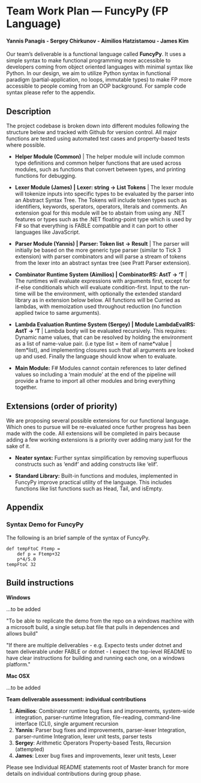 # **Team Work Plan ⁠— FuncyPy (FP Language)**

#### Yannis Panagis - Sergey Chirkunov - Aimilios Hatzistamou - James Kim

Our team’s deliverable is a functional language called **FuncyPy**. It uses a simple syntax to make functional programming more accessible to developers coming from object oriented languages with minimal syntax like Python. In our design, we aim to utilize Python syntax in functional paradigm (partial-application, no loops, immutable types) to make FP more accessible to people coming from an OOP background. For sample code syntax please refer to the appendix. 

## Description

The project codebase is broken down into different modules following the structure below and tracked with Github for version control. All major functions are tested using automated test cases and property-based tests where possible.

- **Helper Module (Common)** | The helper module will include common type definitions and common helper functions that are used across modules, such as functions that convert between types, and printing functions for debugging.
- **Lexer Module (James)** **|** **Lexer: string -> List Tokens** | The lexer module will tokenize inputs into specific types to be evaluated by the parser into an Abstract Syntax Tree. The Tokens will include token types such as identifiers, keywords, sperators, operators, literals and comments. An extension goal for this module will be to abstain from using any .NET features or types such as the .NET floating-point type which is used by F# so that everything is FABLE compatible and it can port to other languages like JavaScript.
- **Parser Module (Yannis) |** **Parser: Token list** **-> Result** | The parser will initially be based on the more generic type parser (similar to Tick 3 extension) with parser combinators and will parse a stream of tokens from the lexer into an abstract syntax tree (see Pratt Parser extension).
- **Combinator Runtime System (Aimilios) |** **CombinatorRS: AstT -> ‘T** | The runtimes will evaluate expressions with arguments first, except for if-else conditionals which will evaluate condition-first. Input to the run-time will be the environment, with optionally the extended standard library as in extension below below. All functions will be Curried as lambdas, with memoization used throughout reduction (no function applied twice to same arguments).

- **Lambda Evaluation Runtime System (Sergey) |** **Module LambdaEvalRS: AstT -> ‘T** | Lambda body will be evaluated recursively. This requires: Dynamic name values, that can be resolved by holding the environment as a list of name-value pair. (i.e type list = item of name\*value | item\*list), and implementing closures such that all arguments are looked up and used. Finally the language should know when to evaluate. 

- **Main Module:** F# Modules cannot contain references to later defined values so including a ‘main module’ at the end of the pipeline will provide a frame to import all other modules and bring everything together.

## Extensions (order of priority)

We are proposing several possible extensions for our functional language. Which ones to pursue will be re-evaluated once further progress has been made with the code. All extensions will be completed in pairs because adding a few working extensions is a priority over adding many just for the sake of it.

- **Neater syntax:** Further syntax simplification by removing superfluous constructs such as ‘endif’ and adding constructs like ‘elif’.

- **Standard Library:** Built-in functions and modules, implemented in FuncyPy improve practical utility of the language. This includes functions like list functions such as Head, Tail, and isEmpty.

## Appendix

### **Syntax Demo for FuncyPy**

The following is an brief sample of the syntax of FuncyPy.

```F#
def tempFtoC Ftemp =
	def p = Ftemp+32
	p*4/5.0
tempFtoC 32
```

## Build instructions

**Windows**

...to be added

"To be able to replicate the demo from the repo on a windows machine with a microsoft build, a single setup.bat file that pulls in dependences and allows build"

"If there are multiple deliverables - e.g. Expecto tests under dotnet and team deliverable under FABLE or dotnet - I expect the top-level README to have clear instructions for building and running each one, on a windows platform."

**Mac OSX**

...to be added

**Team deliverable assessment: individual contributions**

1. **Aimilios**: Combinator runtime bug fixes and improvements, system-wide integration, parser-runtime Integration, file-reading, command-line interface (CLI), single argument recursion
2. **Yannis**: Parser bug fixes and improvements, parser-lexer Integration, parser-runtime Integration, lexer unit tests, parser tests
3. **Sergey**: Arithmetic Operators Property-based Tests, Recursion (attempted)
4. **James**: Lexer bug fixes and improvements, lexer unit tests, Lexer 

Please see Individual README statements root of Master branch for more details on individual contributions during group phase.